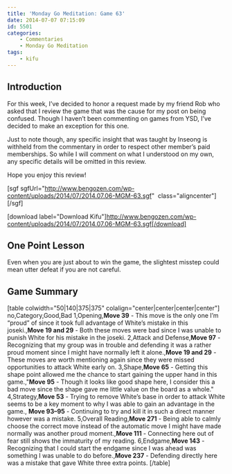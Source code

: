 ```yaml
---
title: 'Monday Go Meditation: Game 63'
date: 2014-07-07 07:15:09
id: 5501
categories:
	- Commentaries
	- Monday Go Meditation
tags:
	- kifu
---
```


## Introduction

For this week, I’ve decided to honor a request made by my friend Rob who asked that I review the game that was the cause for my post on being confused. Though I haven’t been commenting on games from YSD, I’ve decided to make an exception for this one.

Just to note though, any specific insight that was taught by Inseong is withheld from the commentary in order to respect other member’s paid memberships. So while I will comment on what I understood on my own, any specific details will be omitted in this review.

Hope you enjoy this review!

[sgf sgfUrl="http://www.bengozen.com/wp-content/uploads/2014/07/2014.07.06-MGM-63.sgf"  class="aligncenter"][/sgf]

[download label="Download Kifu"]http://www.bengozen.com/wp-content/uploads/2014/07/2014.07.06-MGM-63.sgf[/download]

## **One Point Lesson**

Even when you are just about to win the game, the slightest misstep could mean utter defeat if you are not careful.

<!--more-->

## Game Summary

[table colwidth="50|140|375|375" colalign="center|center|center|center"]
no,Category,Good,Bad
1,Opening,**Move 39** - This move is the only one I’m “proud” of since it took full advantage of White’s mistake in this joseki.,**Move 19 and 29** - Both these moves were bad since I was unable to punish White for his mistake in the joseki.
2,Attack and Defense,**Move 97** - Recognizing that my group was in trouble and defending it was a rather proud moment since I might have normally left it alone.,**Move 19 and 29** - These moves are worth mentioning again since they were missed opportunities to attack White early on.
3,Shape,**Move 65** - Getting this shape point allowed me the chance to start gaining the upper hand in this game.,"**Move 95** - Though it looks like good shape here, I consider this a bad move since the shape gave me little value on the board as a whole."
4,Strategy,**Move 53** - Trying to remove White’s base in order to attack White seems to be a key moment to why I was able to gain an advantage in the game., **Move 93–95** - Continuing to try and kill it in such a direct manner however was a mistake.
5,Overall Reading,**Move 271** - Being able to calmly choose the correct move instead of the automatic move I might have made normally was another proud moment.,**Move 111** - Connecting here out of fear still shows the immaturity of my reading.
6,Endgame,**Move 143** - Recognizing that I could start the endgame since I was ahead was something I was unable to do before.,**Move 237** - Defending directly here was a mistake that gave White three extra points.
[/table]